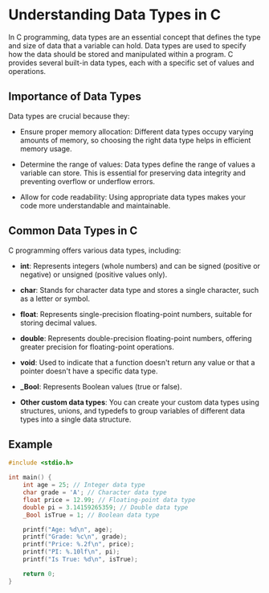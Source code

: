 # Understanding Data Types in C

In C programming, data types are an essential concept that defines the type and size of data that a variable can hold. Data types are used to specify how the data should be stored and manipulated within a program. C provides several built-in data types, each with a specific set of values and operations.

## Importance of Data Types

Data types are crucial because they:

- Ensure proper memory allocation: Different data types occupy varying amounts of memory, so choosing the right data type helps in efficient memory usage.

- Determine the range of values: Data types define the range of values a variable can store. This is essential for preserving data integrity and preventing overflow or underflow errors.

- Allow for code readability: Using appropriate data types makes your code more understandable and maintainable.

## Common Data Types in C

C programming offers various data types, including:

- **int**: Represents integers (whole numbers) and can be signed (positive or negative) or unsigned (positive values only).

- **char**: Stands for character data type and stores a single character, such as a letter or symbol.

- **float**: Represents single-precision floating-point numbers, suitable for storing decimal values.

- **double**: Represents double-precision floating-point numbers, offering greater precision for floating-point operations.

- **void**: Used to indicate that a function doesn't return any value or that a pointer doesn't have a specific data type.

- **_Bool**: Represents Boolean values (true or false).

- **Other custom data types**: You can create your custom data types using structures, unions, and typedefs to group variables of different data types into a single data structure.

## Example

```c
#include <stdio.h>

int main() {
    int age = 25; // Integer data type
    char grade = 'A'; // Character data type
    float price = 12.99; // Floating-point data type
    double pi = 3.14159265359; // Double data type
    _Bool isTrue = 1; // Boolean data type

    printf("Age: %d\n", age);
    printf("Grade: %c\n", grade);
    printf("Price: %.2f\n", price);
    printf("PI: %.10lf\n", pi);
    printf("Is True: %d\n", isTrue);

    return 0;
}
